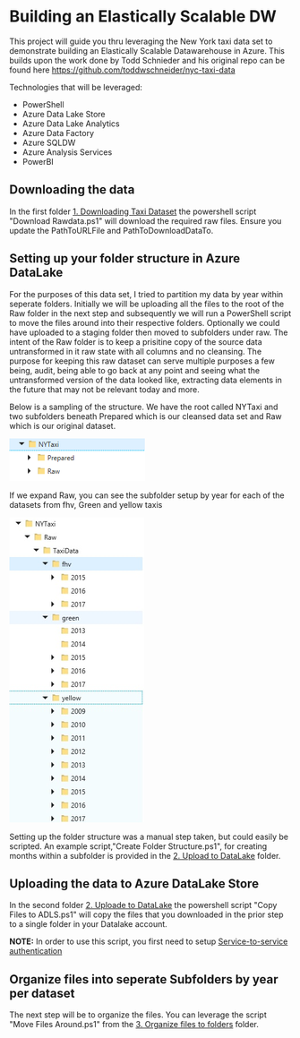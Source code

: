 # Building an Elastically Scalable DW

This project will guide you thru leveraging the New York taxi data set to demonstrate building an Elastically Scalable Datawarehouse in Azure. This builds upon the work done by Todd Schnieder and his original repo can be found here <https://github.com/toddwschneider/nyc-taxi-data>

Technologies that will be leveraged:
  * PowerShell
  * Azure Data Lake Store
  * Azure Data Lake Analytics
  * Azure Data Factory
  * Azure SQLDW
  * Azure Analysis Services
  * PowerBI

## Downloading the data
In the first folder [1. Downloading Taxi Dataset](https://github.com/pansaty/Building-an-Elastically-Scalable-DW/tree/master/1.%20Downloading%20Taxi%20Dataset) the powershell script "Download Rawdata.ps1" will download the required raw files. Ensure you update the PathToURLFile and PathToDownloadDataTo.

## Setting up your folder structure in Azure DataLake
For the purposes of this data set, I tried to partition my data by year within seperate folders. Initially we will be uploading all the files to the root of the Raw folder in the next step and subsequently we will run a PowerShell script to move the files around into their respective folders. Optionally we could have uploaded to a staging folder then moved to subfolders under raw. The intent of the Raw folder is to keep a prisitine copy of the source data untransformed in it raw state with all columns and no cleansing. The purpose for keeping this raw dataset can serve multiple purposes a few being, audit, being able to go back at any point and seeing what the untransformed version of the data looked like, extracting data elements in the future that may not be relevant today and more. 

Below is a sampling of the structure. We have the root called NYTaxi and two subfolders beneath Prepared which is our cleansed data set and Raw which is our original dataset.

![alt text](https://github.com/pansaty/Building-an-Elastically-Scalable-DW/blob/master/images/High%20Level%20Folder.png "High level folders")

If we expand Raw, you can see the subfolder setup by year for each of the datasets from fhv, Green and yellow taxis

![alt text](https://github.com/pansaty/Building-an-Elastically-Scalable-DW/blob/master/images/Expanded%20View.png "Expanded view")

Setting up the folder structure was a manual step taken, but could easily be scripted. An example script,"Create Folder Structure.ps1", for creating months within a subfolder is provided in the [2. Upload to DataLake](https://github.com/pansaty/Building-an-Elastically-Scalable-DW/tree/master/2.%20Upload%20to%20DataLake) folder. 

## Uploading the data to Azure DataLake Store
In the second folder [2. Uploade to DataLake](https://github.com/pansaty/Building-an-Elastically-Scalable-DW/tree/master/2.%20Upload%20to%20DataLake) the powershell script "Copy Files to ADLS.ps1" will copy the files that you downloaded in the prior step to a single folder in your Datalake account. 

**NOTE:** In order to use this script, you first need to setup [Service-to-service authentication](https://docs.microsoft.com/en-us/azure/data-lake-store/data-lake-store-service-to-service-authenticate-using-active-directory)

## Organize files into seperate Subfolders by year per dataset
The next step will be to organize the files. You can leverage the script "Move Files Around.ps1" from the [3. Organize files to folders](https://github.com/pansaty/Building-an-Elastically-Scalable-DW/tree/master/3.%20Organize%20files%20to%20folders) folder. 

